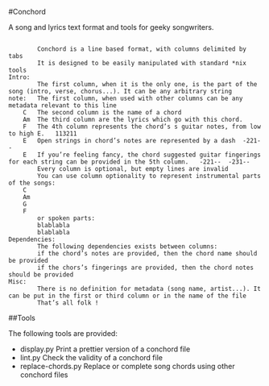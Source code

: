 #Conchord

A song and lyrics text format and tools for geeky songwriters.

```

		Conchord is a line based format, with columns delimited by tabs
		It is designed to be easily manipulated with standard *nix tools
Intro:
		The first column, when it is the only one, is the part of the song (intro, verse, chorus...). It can be any arbitrary string
note:	The first column, when used with other columns can be any metadata relevant to this line
	C	The second column is the name of a chord
	Am	The third column are the lyrics which go with this chord.
	F	The 4th column represents the chord’s s guitar notes, from low to high E.	113211
	E	Open strings in chord’s notes are represented by a dash	 -221--
	E	If you’re feeling fancy, the chord suggested guitar fingerings for each string can be provided in the 5th column.	-221--	-231--
		Every column is optional, but empty lines are invalid
		You can use column optionality to represent instrumental parts of the songs:
	C
	Am
	G
	F
		or spoken parts:
		blablabla
		blablabla
Dependencies:
		The following dependencies exists between columns:
		if the chord’s notes are provided, then the chord name should be provided
		if the chors’s fingerings are provided, then the chord notes should be provided
Misc:
		There is no definition for metadata (song name, artist...). It can be put in the first or third column or in the name of the file
		That’s all folk !
```

##Tools

The following tools are provided:

* display.py
Print a prettier version of a conchord file
* lint.py
Check the validity of a conchord file
* replace-chords.py
Replace or complete song chords using other conchord files

